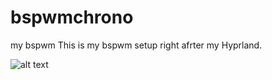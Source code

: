 # bspwmchrono
my bspwm
This is my bspwm setup right afrter my Hyprland.

![alt text](https://github.com/Chrono00/bspwmchrono/blob/main/Unixporn.png)
